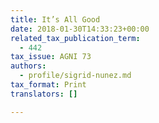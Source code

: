 ```yaml
---
title: It’s All Good
date: 2018-01-30T14:33:23+00:00
related_tax_publication_term:
  - 442
tax_issue: AGNI 73
authors:
  - profile/sigrid-nunez.md
tax_format: Print
translators: []

---
```

